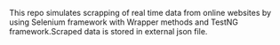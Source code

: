 This repo simulates scrapping of real time data from online websites by using Selenium framework with Wrapper methods and TestNG framework.Scraped data is stored in external json file.
